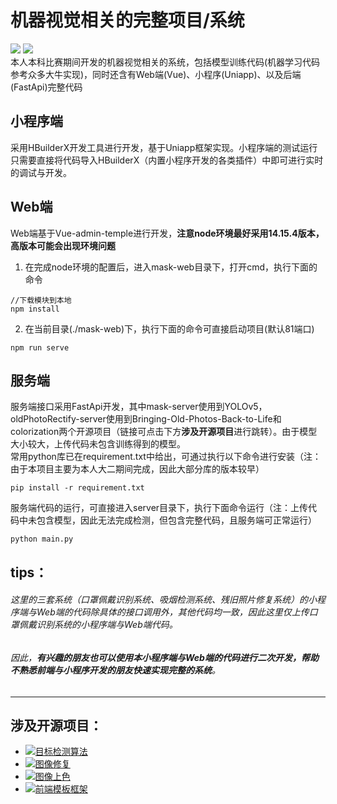 # 机器视觉相关的完整项目/系统
[![](https://img.shields.io/badge/github-%E4%B8%8D%E6%83%B3%E5%BD%93%E5%BA%9F%E7%89%A9%E7%9A%84%E7%82%AE%E7%81%B0%E9%B1%BC-brightgreen)](https://github.com/ceresOPA)  [![](https://img.shields.io/badge/bilibili-%E6%98%AF%E4%B9%90%E9%81%93%E9%95%BF-9cf)](https://space.bilibili.com/510005777)<br/>
本人本科比赛期间开发的机器视觉相关的系统，包括模型训练代码(机器学习代码参考众多大牛实现)，同时还含有Web端(Vue)、小程序(Uniapp)、以及后端(FastApi)完整代码

## 小程序端

采用HBuilderX开发工具进行开发，基于Uniapp框架实现。小程序端的测试运行只需要直接将代码导入HBuilderX（内置小程序开发的各类插件）中即可进行实时的调试与开发。

## Web端

Web端基于Vue-admin-temple进行开发，**注意node环境最好采用14.15.4版本，高版本可能会出现环境问题**<br />
1. 在完成node环境的配置后，进入mask-web目录下，打开cmd，执行下面的命令
```
//下载模块到本地
npm install
```
2. 在当前目录(./mask-web)下，执行下面的命令可直接启动项目(默认81端口)
```
npm run serve
```

## 服务端

服务端接口采用FastApi开发，其中mask-server使用到YOLOv5，oldPhotoRectify-server使用到Bringing-Old-Photos-Back-to-Life和colorization两个开源项目（链接可点击下方**涉及开源项目**进行跳转）。由于模型大小较大，上传代码未包含训练得到的模型。<br />
常用python库已在requirement.txt中给出，可通过执行以下命令进行安装（注：由于本项目主要为本人大二期间完成，因此大部分库的版本较早）
```
pip install -r requirement.txt
```
服务端代码的运行，可直接进入server目录下，执行下面命令运行（注：上传代码中未包含模型，因此无法完成检测，但包含完整代码，且服务端可正常运行）
```
python main.py
```

## tips：
###### 这里的三套系统（口罩佩戴识别系统、吸烟检测系统、残旧照片修复系统）的小程序端与Web端的代码除具体的接口调用外，其他代码均一致，因此这里仅上传口罩佩戴识别系统的小程序端与Web端代码。
###### 因此，**有兴趣的朋友也可以使用本小程序端与Web端的代码进行二次开发，帮助不熟悉前端与小程序开发的朋友快速实现完整的系统**。

---

## 涉及开源项目：
- [![目标检测算法](https://img.shields.io/badge/-YOLOv5-blue)](https://github.com/ultralytics/yolov5)
- [![图像修复](https://img.shields.io/badge/-Bringing--Old--Photos--Back--to--Life-orange)](https://github.com/microsoft/Bringing-Old-Photos-Back-to-Life)
- [![图像上色](https://img.shields.io/badge/-colorization-1E88B0)](https://github.com/richzhang/colorization)
- [![前端模板框架](https://img.shields.io/badge/-vue--admin--template-green)](https://github.com/PanJiaChen/vue-admin-template)

